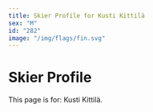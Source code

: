 ```yaml
---
title: Skier Profile for Kusti Kittilä
sex: "M"
id: "282"
image: "/img/flags/fin.svg" 
---
```


# Skier Profile

This page is for: Kusti Kittilä.
    